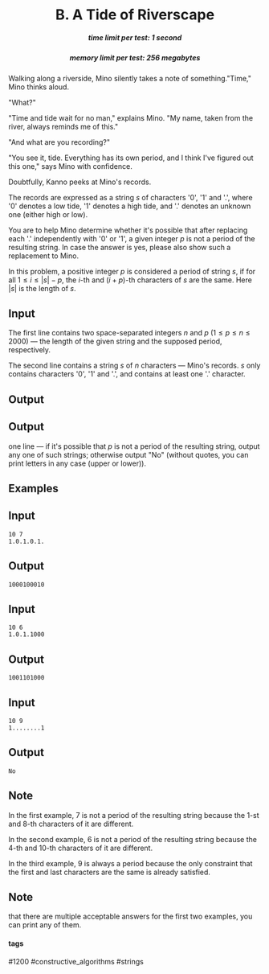 <h1 style='text-align: center;'> B. A Tide of Riverscape</h1>

<h5 style='text-align: center;'>time limit per test: 1 second</h5>
<h5 style='text-align: center;'>memory limit per test: 256 megabytes</h5>

 Walking along a riverside, Mino silently takes a note of something."Time," Mino thinks aloud.

"What?"

"Time and tide wait for no man," explains Mino. "My name, taken from the river, always reminds me of this."

"And what are you recording?"

"You see it, tide. Everything has its own period, and I think I've figured out this one," says Mino with confidence.

Doubtfully, Kanno peeks at Mino's records. 

The records are expressed as a string $s$ of characters '0', '1' and '.', where '0' denotes a low tide, '1' denotes a high tide, and '.' denotes an unknown one (either high or low).

You are to help Mino determine whether it's possible that after replacing each '.' independently with '0' or '1', a given integer $p$ is not a period of the resulting string. In case the answer is yes, please also show such a replacement to Mino.

In this problem, a positive integer $p$ is considered a period of string $s$, if for all $1 \leq i \leq \lvert s \rvert - p$, the $i$-th and $(i + p)$-th characters of $s$ are the same. Here $\lvert s \rvert$ is the length of $s$.

## Input

The first line contains two space-separated integers $n$ and $p$ ($1 \leq p \leq n \leq 2000$) — the length of the given string and the supposed period, respectively.

The second line contains a string $s$ of $n$ characters — Mino's records. $s$ only contains characters '0', '1' and '.', and contains at least one '.' character.

## Output

## Output

 one line — if it's possible that $p$ is not a period of the resulting string, output any one of such strings; otherwise output "No" (without quotes, you can print letters in any case (upper or lower)).

## Examples

## Input


```
10 7  
1.0.1.0.1.  

```
## Output


```
1000100010  

```
## Input


```
10 6  
1.0.1.1000  

```
## Output


```
1001101000  

```
## Input


```
10 9  
1........1  

```
## Output


```
No  

```
## Note

In the first example, $7$ is not a period of the resulting string because the $1$-st and $8$-th characters of it are different.

In the second example, $6$ is not a period of the resulting string because the $4$-th and $10$-th characters of it are different.

In the third example, $9$ is always a period because the only constraint that the first and last characters are the same is already satisfied.

## Note

 that there are multiple acceptable answers for the first two examples, you can print any of them.



#### tags 

#1200 #constructive_algorithms #strings 